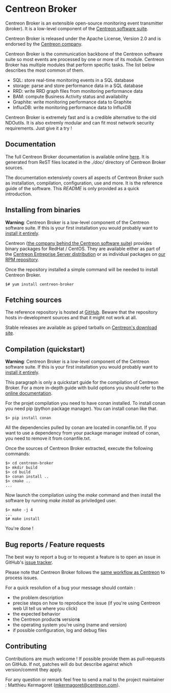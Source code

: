 # Centreon Broker #

Centreon Broker is an extensible open-source monitoring event
transmitter (broker). It is a low-level component of the
[Centreon software suite](https://www.centreon.com).

Centreon Broker is released under the Apache License, Version 2.0
and is endorsed by the [Centreon company](https://www.centreon.com).

Centreon Broker is the communication backbone of the Centreon software
suite so most events are processed by one or more of its module.
Centreon Broker has multiple modules that perform specific tasks. The
list below describes the most common of them.

  - SQL: store real-time monitoring events in a SQL database
  - storage: parse and store performance data in a SQL database
  - RRD: write RRD graph files from monitoring performance data
  - BAM: compute Business Activity status and availability
  - Graphite: write monitoring performance data to Graphite
  - InfluxDB: write monitoring performance data to InfluxDB

Centreon Broker is extremely fast and is a credible alternative to the
old NDOutils. It is also extremly modular and can fit most network
security requirements. Just give it a try !

## Documentation ##

The full Centreon Broker documentation is available online
[here](http://documentation.centreon.com/docs/centreon-broker/en/). It
is generated from ReST files located in the *./doc/* directory of
Centreon Broker sources.

The documentation extensively covers all aspects of Centreon Broker such
as installation, compilation, configuration, use and more. It is the
reference guide of the software. This *README* is only provided as a
quick introduction.

## Installing from binaries ##

**Warning**: Centreon Broker is a low-level component of the Centreon
software suite. If this is your first installation you would probably
want to [install it entirely](https://documentation.centreon.com/docs/centreon/en/2.6.x/installation/index.html).

Centreon ([the company behind the Centreon software suite](http://www.centreon.com))
provides binary packages for RedHat / CentOS. They are available either
as part of the [Centreon Entreprise Server distribution](https://www.centreon.com/en/products/centreon-enterprise-server/)
or as individual packages on [our RPM repository](https://documentation.centreon.com/docs/centreon/en/2.6.x/installation/from_packages.html).

Once the repository installed a simple command will be needed to install
Centreon Broker.

    $# yum install centreon-broker

## Fetching sources ##

The reference repository is hosted at [GitHub](https://github.com/centreon/centreon-broker).
Beware that the repository hosts in-development sources and that it
might not work at all.

Stable releases are available as gziped tarballs on [Centreon's download site](https://download.centreon.com).

## Compilation (quickstart) ##

**Warning**: Centreon Broker is a low-level component of the Centreon
software suite. If this is your first installation you would probably
want to [install it entirely](https://documentation.centreon.com/docs/centreon/en/2.6.x/installation/index.html).

This paragraph is only a quickstart guide for the compilation of
Centreon Broker. For a more in-depth guide with build options you should
refer to the [online documentation](https://documentation.centreon.com/docs/centreon-broker/en/latest/installation/index.html#using-sources).

For the projet compilation you need to have conan installed. To install conan you need pip 
(python package manager). You can install conan like that.

    $> pip install conan

All the dependencies pulled by conan are located in conanfile.txt. If you want to use a dependency
from your package manager instead of conan, you need to remove it from conanfile.txt.

Once the sources of Centreon Broker extracted, execute the following commands:

    $> cd centreon-broker
    $> mkdir build
    $> cd build
    $> conan install ..
    $> cmake ..
    ...

Now launch the compilation using the *make* command and then install the
software by running *make install* as priviledged user.

    $> make -j 4
    ...
    $# make install

You're done !

## Bug reports / Feature requests ##

The best way to report a bug or to request a feature is to open an issue
in GitHub's [issue tracker](https://github.com/centreon/centreon-broker/issues/).

Please note that Centreon Broker follows the
[same workflow as Centreon](https://github.com/centreon/centreon/blob/master/project/issues.md)
to process issues.

For a quick resolution of a bug your message should contain :

* the problem description
* precise steps on how to reproduce the issue (if you're using Centreon
  web UI tell us where you click)
* the expected behavior
* the Centreon product**s** version**s**
* the operating system you're using (name and version)
* if possible configuration, log and debug files

## Contributing ##

Contributions are much welcome ! If possible provide them as
pull-requests on GitHub. If not, patches will do but describe against
which version/commit they apply.

For any question or remark feel free to send a mail to the project
maintainer : Matthieu Kermagoret (mkermagoret@centreon.com).

